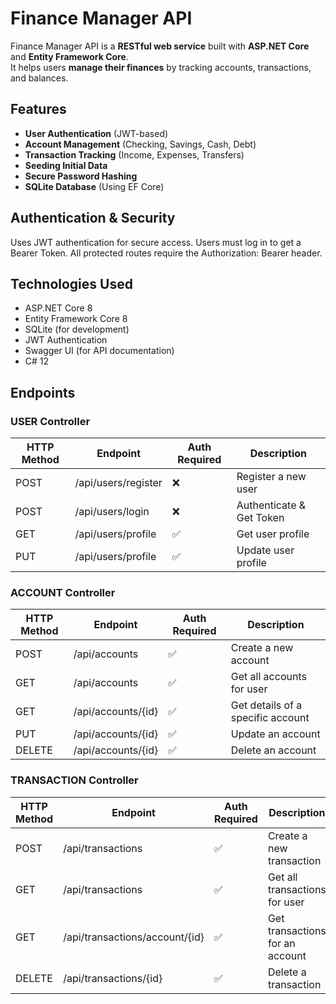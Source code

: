 # Finance Manager API
Finance Manager API is a **RESTful web service** built with **ASP.NET Core** and **Entity Framework Core**.  
It helps users **manage their finances** by tracking accounts, transactions, and balances.

## Features
- **User Authentication** (JWT-based)
- **Account Management** (Checking, Savings, Cash, Debt)
- **Transaction Tracking** (Income, Expenses, Transfers)
- **Seeding Initial Data**
- **Secure Password Hashing**
- **SQLite Database** (Using EF Core)

## Authentication & Security
Uses JWT authentication for secure access.
Users must log in to get a Bearer Token.
All protected routes require the Authorization: Bearer <token> header.

## Technologies Used
- ASP.NET Core 8
- Entity Framework Core 8
- SQLite (for development)
- JWT Authentication
- Swagger UI (for API documentation)
- C# 12

## Endpoints
### USER Controller
| HTTP Method |	Endpoint |	Auth Required |	Description |
| ------------- | ------------- | ------------- | ------------- |
| POST |	/api/users/register |	❌ |	Register a new user |
| POST |	/api/users/login |	❌ |	Authenticate & Get Token |
| GET |	/api/users/profile |	✅ |	Get user profile |
| PUT |	/api/users/profile |	✅ |	Update user profile |

### ACCOUNT Controller			
| HTTP Method |	Endpoint |	Auth Required |	Description |
| ------------- | ------------- | ------------- | ------------- |
| POST |	/api/accounts |	✅ |	Create a new account |
| GET |	/api/accounts |	✅ |	Get all accounts for user |
| GET |	/api/accounts/{id} |	✅ |	Get details of a specific account |
| PUT |	/api/accounts/{id} |	✅ |	Update an account |
| DELETE |	/api/accounts/{id} |	✅ |	Delete an account |

### TRANSACTION Controller			
| HTTP Method |	Endpoint |	Auth Required |	Description |
| ------------- | ------------- | ------------- | ------------- |
| POST |	/api/transactions |	✅ |	Create a new transaction |
| GET |	/api/transactions |	✅ |	Get all transactions for user |
| GET |	/api/transactions/account/{id} |	✅ |	Get transactions for an account |
| DELETE |	/api/transactions/{id} |	✅ |	Delete a transaction |

